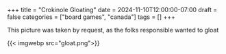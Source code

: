 +++
title = "Crokinole Gloating"
date = 2024-11-10T12:00:00-07:00
draft = false
categories = ["board games", "canada"]
tags = []
+++

This picture was taken by request, as the folks responsible wanted to gloat

{{< imgwebp src="gloat.png">}}